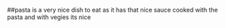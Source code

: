 ##pasta is a very nice dish to eat as it has that nice sauce cooked with the pasta and with vegies its nice
